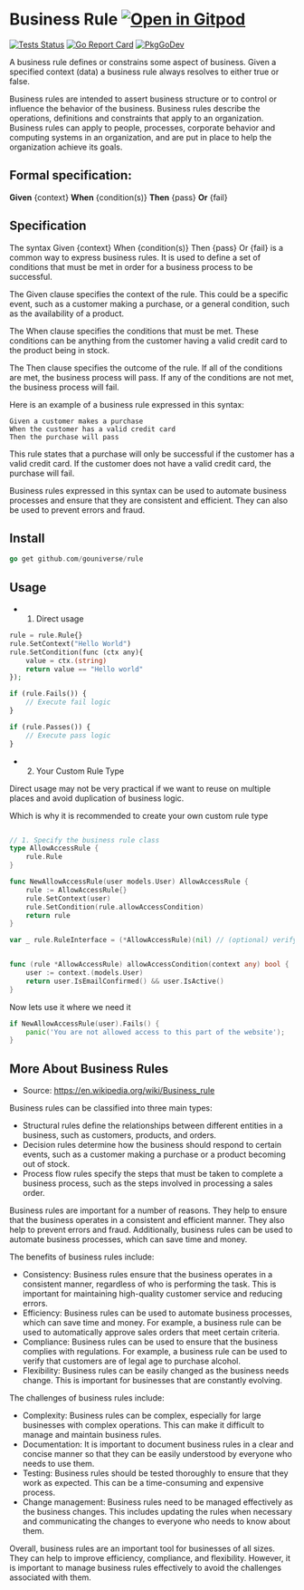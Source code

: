# Business Rule <a href="https://gitpod.io/#https://github.com/gouniverse/business-rule" style="float:right:"><img src="https://gitpod.io/button/open-in-gitpod.svg" alt="Open in Gitpod" loading="lazy"></a>

[![Tests Status](https://github.com/gouniverse/rule/actions/workflows/tests.yml/badge.svg?branch=main)](https://github.com/gouniverse/rule/actions/workflows/tests.yml)
[![Go Report Card](https://goreportcard.com/badge/github.com/gouniverse/rule)](https://goreportcard.com/report/github.com/gouniverse/rule)
[![PkgGoDev](https://pkg.go.dev/badge/github.com/gouniverse/rule)](https://pkg.go.dev/github.com/gouniverse/rule)

A business rule defines or constrains some aspect of business. Given a specified context (data) a business rule always resolves to either true or false.

Business rules are intended to assert business structure or to control or influence the behavior of the business. Business rules describe the operations, definitions and constraints that apply to an organization. Business rules can apply to people, processes, corporate behavior and computing systems in an organization, and are put in place to help the organization achieve its goals.


## Formal specification: 

<b>Given</b> {context} <b>When</b> {condition(s)} <b>Then</b> {pass} <b>Or</b> {fail}

## Specification

The syntax Given {context} When {condition(s)} Then {pass} Or {fail} is a common way to express business rules. It is used to define a set of conditions that must be met in order for a business process to be successful.

The Given clause specifies the context of the rule. This could be a specific event, such as a customer making a purchase, or a general condition, such as the availability of a product.

The When clause specifies the conditions that must be met. These conditions can be anything from the customer having a valid credit card to the product being in stock.

The Then clause specifies the outcome of the rule. If all of the conditions are met, the business process will pass. If any of the conditions are not met, the business process will fail.

Here is an example of a business rule expressed in this syntax:

```
Given a customer makes a purchase
When the customer has a valid credit card
Then the purchase will pass
```

This rule states that a purchase will only be successful if the customer has a valid credit card. If the customer does not have a valid credit card, the purchase will fail.

Business rules expressed in this syntax can be used to automate business processes and ensure that they are consistent and efficient. They can also be used to prevent errors and fraud.


## Install ##

```go
go get github.com/gouniverse/rule
```

## Usage ##

- 1) Direct usage

```php
rule = rule.Rule{}
rule.SetContext("Hello World")
rule.SetCondition(func (ctx any){
    value = ctx.(string)
    return value == "Hello world"
});

if (rule.Fails()) {
    // Execute fail logic
}

if (rule.Passes()) {
    // Execute pass logic
}
```

- 2. Your Custom Rule Type

Direct usage may not be very practical if we want to reuse on multiple places and avoid duplication of business logic.

Which is why it is recommended to create your own custom rule type


```go

// 1. Specify the business rule class
type AllowAccessRule {
    rule.Rule
}

func NewAllowAccessRule(user models.User) AllowAccessRule {
	rule := AllowAccessRule{}
    rule.SetContext(user)
	rule.SetCondition(rule.allowAccessCondition)
	return rule
}

var _ rule.RuleInterface = (*AllowAccessRule)(nil) // (optional) verify it extends the RuleInterface interface


func (rule *AllowAccessRule) allowAccessCondition(context any) bool {
	user := context.(models.User)
	return user.IsEmailConfirmed() && user.IsActive()
}
```

Now lets use it where we need it

```go
if NewAllowAccessRule(user).Fails() {
    panic('You are not allowed access to this part of the website');
}
````

## More About Business Rules

- Source: https://en.wikipedia.org/wiki/Business_rule 

Business rules can be classified into three main types:

- Structural rules define the relationships between different entities in a business, such as customers, products, and orders.
- Decision rules determine how the business should respond to certain events, such as a customer making a purchase or a product becoming out of stock.
- Process flow rules specify the steps that must be taken to complete a business process, such as the steps involved in processing a sales order.

Business rules are important for a number of reasons. They help to ensure that the business operates in a consistent and efficient manner. They also help to prevent errors and fraud. Additionally, business rules can be used to automate business processes, which can save time and money.

The benefits of business rules include:

- Consistency: Business rules ensure that the business operates in a consistent manner, regardless of who is performing the task. This is important for maintaining high-quality customer service and reducing errors.
- Efficiency: Business rules can be used to automate business processes, which can save time and money. For example, a business rule can be used to automatically approve sales orders that meet certain criteria.
- Compliance: Business rules can be used to ensure that the business complies with regulations. For example, a business rule can be used to verify that customers are of legal age to purchase alcohol.
- Flexibility: Business rules can be easily changed as the business needs change. This is important for businesses that are constantly evolving.

The challenges of business rules include:

- Complexity: Business rules can be complex, especially for large businesses with complex operations. This can make it difficult to manage and maintain business rules.
- Documentation: It is important to document business rules in a clear and concise manner so that they can be easily understood by everyone who needs to use them.
- Testing: Business rules should be tested thoroughly to ensure that they work as expected. This can be a time-consuming and expensive process.
- Change management: Business rules need to be managed effectively as the business changes. This includes updating the rules when necessary and communicating the changes to everyone who needs to know about them.

Overall, business rules are an important tool for businesses of all sizes. They can help to improve efficiency, compliance, and flexibility. However, it is important to manage business rules effectively to avoid the challenges associated with them.

